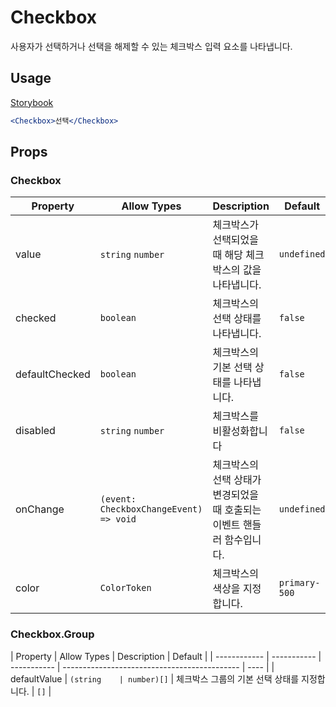 # Checkbox

사용자가 선택하거나 선택을 해제할 수 있는 체크박스 입력 요소를 나타냅니다.

## Usage

[Storybook](https://###)

```jsx
<Checkbox>선택</Checkbox>
```

## Props

### Checkbox

| Property       | Allow Types                            | Description                                                             | Default       |
| -------------- | -------------------------------------- | ----------------------------------------------------------------------- | ------------- |
| value          | `string` `number`                      | 체크박스가 선택되었을 때 해당 체크박스의 값을 나타냅니다.               | `undefined`   |
| checked        | `boolean`                              | 체크박스의 선택 상태를 나타냅니다.                                      | `false`       |
| defaultChecked | `boolean`                              | 체크박스의 기본 선택 상태를 나타냅니다.                                 | `false`       |
| disabled       | `string` `number`                      | 체크박스를 비활성화합니다                                               | `false`       |
| onChange       | `(event: CheckboxChangeEvent) => void` | 체크박스의 선택 상태가 변경되었을 때 호출되는 이벤트 핸들러 함수입니다. | `undefined`   |
| color          | `ColorToken`                           | 체크박스의 색상을 지정합니다.                                           | `primary-500` |

### Checkbox.Group

| Property     | Allow Types | Description | Default                                      |
| ------------ | ----------- | ----------- | -------------------------------------------- | ---- |
| defaultValue | `(string    | number)[]`  | 체크박스 그룹의 기본 선택 상태를 지정합니다. | `[]` |
